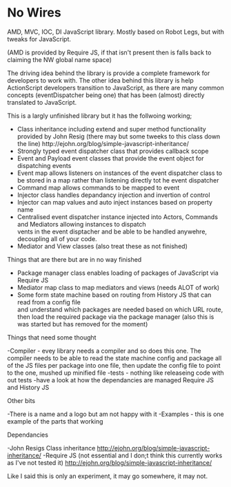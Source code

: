 No Wires
==========

AMD, MVC, IOC, DI JavaScript library. Mostly based on Robot Legs, but with tweaks for JavaScript. 

(AMD is provided by Require JS, if that isn't present then is falls back to claiming the NW global name space)

The driving idea behind the library is provide a complete framework for developers to work with.
The other idea behind this library is help ActionScript developers transition to JavaScript, as there
are many common concepts (eventDispatcher being one) that has been (almost) directly translated to JavaScript.


This is a largly unfinished library but it has the follwoing working;
<ul>
 <li>Class inheritance including extend and super method functionality provided by John Resig (there may but some tweeks
to this class down the line) http://ejohn.org/blog/simple-javascript-inheritance/</li>
<li>Strongly typed event dispatcher class that provides callback scope</li>
<li>Event and Payload event classes that provide the event object for dispatching events</li>
<li>Event map allows listeners on instances of the event dispatcher class to be stored in a map rather than listening directly tot he event dispatcher</li>
<li>Command map allows commands to be mapped to event</li>
<li>Injector class handles depandancy injection and invertion of control</li>
<li>Injector can map values and auto inject instances based on property name</li>
<li>Centralised event dispatcher instance injected into Actors, Commands and Mediators allowing instances to dispatch</li>
vents in the event disptacher and be able to be handled anywehre, decoupling all of your code.</li>
<li>Mediator and View classes (also treat these as not finished)</li>
</ul>

Things that are there but are in no way finished

<ul>
 <li>Package manager class enables loading of packages of JavaScript via Require JS</li>
<li>Mediator map class to map mediators and views (needs ALOT of work)</li>
<li>Some form state machine based on routing from History JS that can read from a config file</li>
and understand which packages are needed based on which URL route, then load the required
package via the package manager (also this is was started but has removed for the moment)
</li>
</ul>
Things that need some thought

-Compiler - evey library needs a compiler and so does this one. The compiler needs to be able to read
 the state machine config and package all of the JS files per package into one file, then update
 the config file to point to the one, mushed up minified file
-tests - nothing like releaseing code with out tests
-have a look at how the dependancies are managed Require JS and History JS

Other bits

-There is a name and a logo but am not happy with it
-Examples - this is one example of the parts that working

Dependancies

-John Resigs Class inheritance http://ejohn.org/blog/simple-javascript-inheritance/
-Require JS (not essential and I don;t think this currently works as I've not tested it)
http://ejohn.org/blog/simple-javascript-inheritance/


Like I said this is only an experiment, it may go somewhere, it may not.
